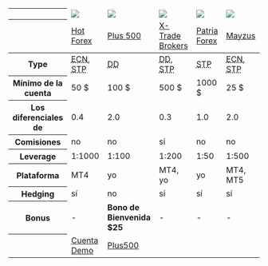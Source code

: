 <div class="table-responsive">
<table class="table table-striped table-bordered bootstrap-datatable datatable brokeri">
<thead>
 <tr class="">
   <th class="span2"></th>
   <td class="span2 top"><a href="#" class="logo"><img src="{{img-url}}loga/hot150.png"></a></td>
   <td class="span2 top"><a href="#" class="logo"><img src="{{img-url}}loga/plu150.png"></a></td>
   <td class="span2 top"><a href="#" class="logo"><img src="{{img-url}}loga/xtb150.png"></a></td>
   <td class="span2 top"><a href="#" class="logo"><img src="{{img-url}}loga/pat150.png"></a></td>
   <td class="span2 top"><a href="#" class="logo"><img src="{{img-url}}loga/may150.png"></a></td>
 </tr>
 <tr>
   <th class="span2"></th>
   <td class="span2"><a href="{{base-url}}hotforex" title="Link leads to Czech website">Hot Forex</a></td>
   <td class="span2"><a href="{{base-url}}plus500" title="Link leads to Czech website">Plus 500</a></td>
   <td class="span2"><a href="{{base-url}}xtb" title="Link leads to Czech website">X-Trade Brokers</a></td>
   <td class="span2"><a href="{{base-url}}patria-forex" title="Link leads to Czech website">Patria Forex</a></td>
   <td class="span2"><a href="{{base-url}}mayzus" title="Link leads to Czech website">Mayzus</a></td>
 </tr>
</thead>
<tbody>
<tr>
 <th>Type</th>
 <td><abbr title="Electronic Communications Network">ECN</abbr>, <abbr title="Straight Through Processing">STP</abbr></td>
 <td><abbr title="Dealing Desk">DD</abbr></td>
 <td><abbr title="Dealing Desk">DD</abbr>, <abbr title="Straight Through Processing">STP</abbr></td>
 <td><abbr title="Straight Through Processing">STP</abbr></td>
 <td><abbr title="Electronic Communications Network">ECN</abbr>, <abbr title="Straight Through Processing">STP</abbr></td>
</tr>
<tr>
 <th>Mínimo de la cuenta</th>
 <td>50 $</td>
 <td>100 $</td>
 <td>500 $</td>
 <td>1000 $</td>
 <td>25 $</td>
</tr>
<tr>
 <th>Los diferenciales de</th>
 <td>0.4</td>
 <td>2.0</td>
 <td>0.3</td>
 <td>1.0</td>
 <td>2.0</td>
</tr>
<tr>
 <th>Comisiones</th>
 <td>no</td>
 <td>no</td>
 <td>sí</td>
 <td>no</td>
 <td>no</td>
</tr>
<tr>
 <th>Leverage</th>
 <td>1:1000</td>
 <td>1:100</td>
 <td>1:200</td>
 <td>1:50</td>
 <td>1:500</td>
</tr>
<tr>
  <th>Plataforma</th>
  <td>MT4</td>
  <td>yo</td>
  <td>MT4, yo</td>
  <td>yo</td>
  <td>MT4, MT5</td>
</tr>
<tr>
  <th>Hedging</th>
  <td>sí</td>
  <td>no</td>
  <td>sí</td>
  <td>sí</td>
  <td>sí</td>
</tr>
<tr>
  <th>Bonus</th>
  <td>-</td>
  <td><strong>Bono de Bienvenida $25</strong></td>
  <td>-</td>
  <td>-</td>
  <td>-</td>
</tr>
<tr>
  <th></th>
  <td class="bot"><a href="https://www.hotforex.com/en/?refid=26283" class="btn btn-default">Cuenta Demo</a></td>
  <td class="bot"><a href="{{url}}plus500" class="btn btn-default">Plus500</a></td>
  <td class="bot"></td>
  <td class="bot"></td>
  <td class="bot"></td>
</tr>
</tbody></table>
</div>